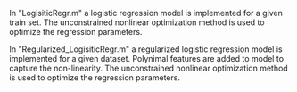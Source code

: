 In "LogisiticRegr.m" a logistic regression model is implemented for a given train set. The unconstrained nonlinear optimization method is used to optimize the regression parameters. 

In "Regularized_LogisiticRegr.m" a regularized logistic regression model is implemented for a given dataset. Polynimal features are added to model to capture the non-linearity. The unconstrained nonlinear optimization method is used to optimize the regression parameters.   
